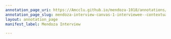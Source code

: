 ```yaml
---
annotation_page_uri: https://Amcclu.github.io/mendoza-1018/annotations/mendoza-interview-canvas-1-interviewee--contextualizing--gesturing--mimicking--body-language--grimace--smile-.json
annotation_page_slug: mendoza-interview-canvas-1-interviewee--contextualizing--gesturing--mimicking--body-language--grimace--smile-
layout: annotation_page
manifest_label: Mendoza Interview

---
```

